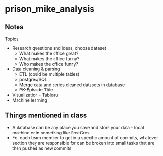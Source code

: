# prison_mike_analysis

## Notes

Topics
- Research questions and ideas, choose dataset
  - What makes the office great?
  - What makes the office funny?
  - Who makes the office funny?
- Data cleaning & parsing
  - ETL (could be multiple tables)
  - postgres/SQL
  - Merge data and series cleaned datasets in database
  - PK-Episode Title
- Visualization - Tableau
- Machine learning

## Things mentioned in class

- A database can be any place you save and store your data - local machine or in something like PostGres
- For each team member to get in a specific amount of commits, whatever section they are responsible for can be broken into small tasks that are then pushed as new commits
